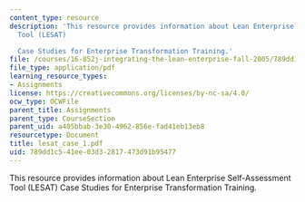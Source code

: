 ```yaml
---
content_type: resource
description: 'This resource provides information about Lean Enterprise Self-Assessment
  Tool (LESAT)

  Case Studies for Enterprise Transformation Training.'
file: /courses/16-852j-integrating-the-lean-enterprise-fall-2005/789dd1c541ee03d32817473d91b95477_lesat_case_1.pdf
file_type: application/pdf
learning_resource_types:
- Assignments
license: https://creativecommons.org/licenses/by-nc-sa/4.0/
ocw_type: OCWFile
parent_title: Assignments
parent_type: CourseSection
parent_uid: a405bbab-3e30-4962-856e-fad41eb13eb8
resourcetype: Document
title: lesat_case_1.pdf
uid: 789dd1c5-41ee-03d3-2817-473d91b95477
---
```

This resource provides information about Lean Enterprise Self-Assessment Tool (LESAT)
Case Studies for Enterprise Transformation Training.